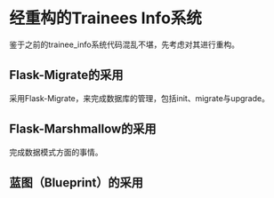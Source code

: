 # 经重构的Trainees Info系统

鉴于之前的trainee_info系统代码混乱不堪，先考虑对其进行重构。

## Flask-Migrate的采用

采用Flask-Migrate，来完成数据库的管理，包括init、migrate与upgrade。

## Flask-Marshmallow的采用

完成数据模式方面的事情。

## 蓝图（Blueprint）的采用


